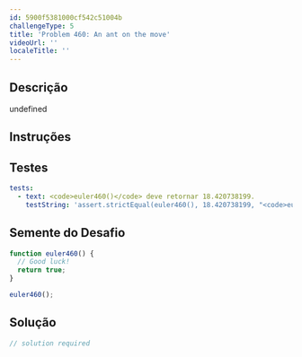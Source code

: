 ```yaml
---
id: 5900f5381000cf542c51004b
challengeType: 5
title: 'Problem 460: An ant on the move'
videoUrl: ''
localeTitle: ''
---
```


## Descrição
undefined

## Instruções
<section id="instructions">
</section>

## Testes
<section id='tests'>

```yml
tests:
  - text: <code>euler460()</code> deve retornar 18.420738199.
    testString: 'assert.strictEqual(euler460(), 18.420738199, "<code>euler460()</code> should return 18.420738199.");'

```

</section>

## Semente do Desafio
<section id='challengeSeed'>

<div id='js-seed'>

```js
function euler460() {
  // Good luck!
  return true;
}

euler460();

```

</div>



</section>

## Solução
<section id='solution'>

```js
// solution required
```
</section>
